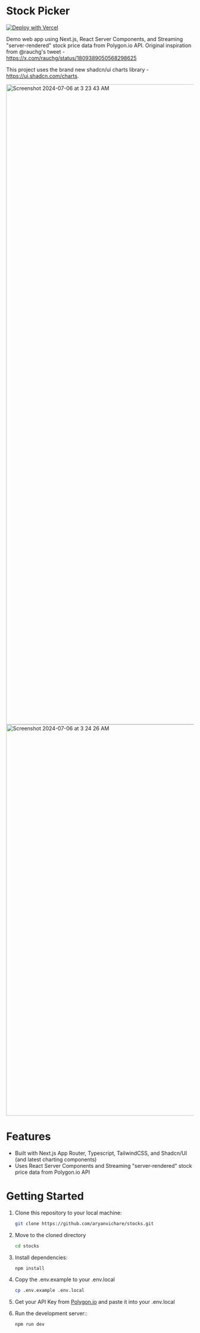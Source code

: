 # Stock Picker

[![Deploy with Vercel](https://vercel.com/button)](https://vercel.com/new/clone?repository-url=https%3A%2F%2Fgithub.com%2Faryanvichare%2Fstocks)

Demo web app using Next.js, React Server Components, and Streaming "server-rendered" stock price data from Polygon.io API. Original inspiration from @rauchg's tweet - https://x.com/rauchg/status/1809389050568298625

This project uses the brand new shadcn/ui charts library - https://ui.shadcn.com/charts.

<img width="1718" alt="Screenshot 2024-07-06 at 3 23 43 AM" src="https://github.com/aryanvichare/stocks/assets/34843135/e106c427-90eb-4826-9fda-36b99d667175">

<img width="1050" alt="Screenshot 2024-07-06 at 3 24 26 AM" src="https://github.com/aryanvichare/stocks/assets/34843135/627391ef-5c54-4e54-9b3a-1371be31e690">

# Features

- Built with Next.js App Router, Typescript, TailwindCSS, and Shadcn/UI (and latest charting components)
- Uses React Server Components and Streaming "server-rendered" stock price data from Polygon.io API

# Getting Started

1. Clone this repository to your local machine:

   ```bash
   git clone https://github.com/aryanvichare/stocks.git
   ```

2. Move to the cloned directory

   ```bash
   cd stocks
   ```

3. Install dependencies:

   ```bash
   npm install
   ```

4. Copy the .env.example to your .env.local

   ```bash
   cp .env.example .env.local
   ```

5. Get your API Key from [Polygon.io](https://polygon.io/) and paste it into your .env.local

6. Run the development server::

   ```bash
   npm run dev
   ```
